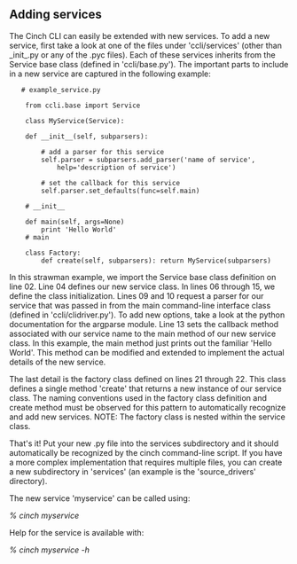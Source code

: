 <!-- CINCHDOC DOCUMENT(User Guide) CHAPTER(CLI) -->

## Adding services

The Cinch CLI can easily be extended with new services.
To add a new service, first
take a look at one of the files under 'ccli/services' (other than
\_init\_.py or any of the .pyc files).  Each of these services inherits
from the Service base class (defined in 'ccli/base.py').  The important
parts to include in a new service are captured in the following example:

~~~~ {#serviceexample .python .numberLines startFrom="0"}
   # example_service.py

    from ccli.base import Service

    class MyService(Service):

    def __init__(self, subparsers):

        # add a parser for this service
        self.parser = subparsers.add_parser('name of service',
            help='description of service')
  
        # set the callback for this service
        self.parser.set_defaults(func=self.main)
  
    # __init__
  
    def main(self, args=None)
        print 'Hello World'
    # main
  
    class Factory:
        def create(self, subparsers): return MyService(subparsers)
~~~~


In this strawman example, we import the Service base class definition on
line 02.  Line 04 defines our new service class.  In lines 06 through 15,
we define the class initialization.  Lines 09 and 10 request a parser
for our service that was passed in from the main command-line interface
class (defined in 'ccli/clidriver.py').  To add new options, take a look
at the python documentation for the argparse module.  Line 13 sets the
callback method associated with our service name to the main method of
our new service class.  In this example, the main method just prints out
the familiar 'Hello World'.  This method can be modified and extended to
implement the actual details of the new service.

The last detail is the factory class defined on lines 21 through 22. This
class defines a single method 'create' that returns a new instance of our
service class. The naming conventions used in the factory class definition
and create method must be observed for this pattern to automatically
recognize and add new services.  NOTE: The factory class is nested within
the service class.

That's it!  Put your new .py file into the services subdirectory and it
should automatically be recognized by the cinch command-line script.  If you
have a more complex implementation that requires multiple files, you can
create a new subdirectory in 'services' (an example is the 'source_drivers'
directory).

The new service 'myservice' can be called using:

*% cinch myservice*

Help for the service is available with:

*% cinch myservice -h*

